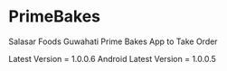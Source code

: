# PrimeBakes
Salasar Foods Guwahati Prime Bakes App to Take Order

Latest Version = 1.0.0.6
Android Latest Version = 1.0.0.5